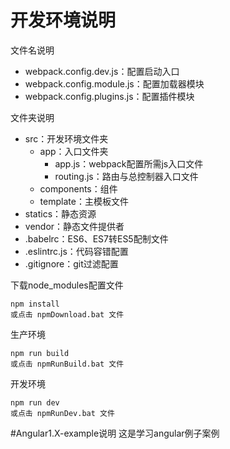 # 开发环境说明
文件名说明

- webpack.config.dev.js：配置启动入口
- webpack.config.module.js：配置加载器模块
- webpack.config.plugins.js：配置插件模块

文件夹说明

- src：开发环境文件夹
  - app：入口文件夹
    - app.js：webpack配置所需js入口文件
    - routing.js：路由与总控制器入口文件
  - components：组件
  - template：主模板文件
- statics：静态资源
- vendor：静态文件提供者
- .babelrc：ES6、ES7转ES5配制文件
- .eslintrc.js：代码容错配置
- .gitignore：git过滤配置

下载node_modules配置文件

```
npm install
或点击 npmDownload.bat 文件
```

生产环境

```
npm run build
或点击 npmRunBuild.bat 文件
```

开发环境

```
npm run dev
或点击 npmRunDev.bat 文件
```

#Angular1.X-example说明
这是学习angular例子案例


